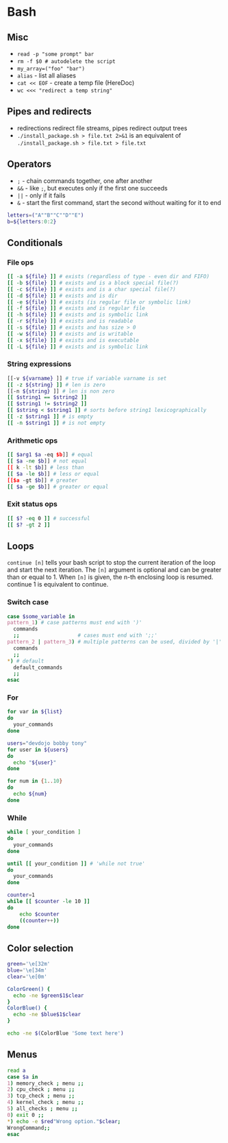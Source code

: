 # Bash

## Misc

* `read -p "some prompt" bar`
* `rm -f $0 # autodelete the script`
* `my_array=("foo" "bar")`
* `alias` - list all aliases
* `cat << EOF` - create a temp file (HereDoc)
* `wc <<< "redirect a temp string"`

## Pipes and redirects

* redirections redirect file streams, pipes redirect output trees
*  `./install_package.sh > file.txt 2>&1` is an equivalent of
   `./install_package.sh > file.txt > file.txt`

## Operators

* `;` - chain commands together, one after another
* `&&` - like `;`, but executes only if the first one succeeds
* `||` - only if it fails
* `&` - start the first command, start the second without waiting for it to end

```bash
letters=("A""B""C""D""E")
b=${letters:0:2}
```

## Conditionals

### File ops

```bash
[[ -a ${file} ]] # exists (regardless of type - even dir and FIFO)
[[ -b ${file} ]] # exists and is a block special file(?)
[[ -c ${file} ]] # exists and is a char special file(?)
[[ -d ${file} ]] # exists and is dir
[[ -e ${file} ]] # exists (is regular file or symbolic link)
[[ -f ${file} ]] # exists and is regular file
[[ -h ${file} ]] # exists and is symbolic link
[[ -r ${file} ]] # exists and is readable
[[ -s ${file} ]] # exists and has size > 0
[[ -w ${file} ]] # exists and is writable
[[ -x ${file} ]] # exists and is executable
[[ -L ${file} ]] # exists and is symbolic link
```

### String expressions

```bash
[[-v ${varname} ]] # true if variable varname is set
[[ -z ${string} ]] # len is zero
[[-n ${string} ]] # len is non zero
[[ $string1 == $string2 ]]
[[ $string1 != $string2 ]]
[[ $string < $string1 ]] # sorts before string1 lexicographically
[[ -z $string1 ]] # is empty
[[ -n $string1 ]] # is not empty

```

### Arithmetic ops

```bash
[[ $arg1 $a -eq $b]] # equal
[[ $a -ne $b]] # not equal
[[ k -lt $b]] # less than
[[ $a -le $b]] # less or equal
[[$a -gt $b]] # greater
[[ $a -ge $b]] # greater or equal
```

### Exit status ops

```bash
[[ $? -eq 0 ]] # successful
[[ $? -gt 2 ]]
```

## Loops

`continue [n]` tells your bash script to stop the current iteration of the loop and
start the next iteration. The `[n]` argument is optional and can be greater than
or equal to 1. When `[n]` is given, the n-th enclosing loop is resumed. continue
1 is equivalent to continue.

### Switch case

```bash
case $some_variable in
pattern_1) # case patterns must end with ')'
  commands
  ;;                   # cases must end with ';;'
pattern_2 | pattern_3) # multiple patterns can be used, divided by '|'
  commands
  ;;
*) # default
  default_commands
  ;;
esac

```

### For

```bash
for var in ${list}
do
  your_commands
done

users="devdojo bobby tony"
for user in ${users}
do
  echo "${user}"
done

for num in {1..10}
do
  echo ${num}
done
```

### While

```bash
while [ your_condition ]
do
  your_commands
done

until [[ your_condition ]] # 'while not true'
do
  your_commands
done

counter=1
while [[ $counter -le 10 ]]
do
    echo $counter
    ((counter++))
done
```

## Color selection

```bash
green='\e[32m'
blue='\e[34m'
clear='\e[0m'

ColorGreen() {
  echo -ne $green$1$clear
}
ColorBlue() {
  echo -ne $blue$1$clear
}

echo -ne $(ColorBlue 'Some text here')
```

## Menus

```bash
read a
case $a in
1) memory_check ; menu ;;
2) cpu_check ; menu ;;
3) tcp_check ; menu ;;
4) kernel_check ; menu ;;
5) all_checks ; menu ;;
0) exit 0 ;;
*) echo -e $red"Wrong option."$clear;
WrongCommand;;
esac
```
